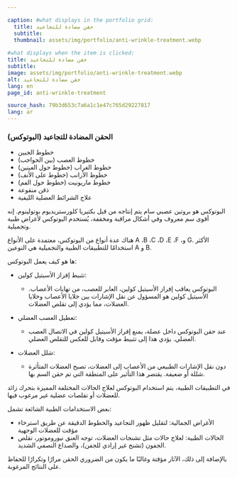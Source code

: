 ```yaml
---

caption: #what displays in the portfolio grid:
  title: حقن مضادة للتجاعيد
  subtitle: 
  thumbnail: assets/img/portfolio/anti-wrinkle-treatment.webp
  
#what displays when the item is clicked:
title: حقن مضادة للتجاعيد
subtitle: 
image: assets/img/portfolio/anti-wrinkle-treatment.webp
alt: حقن مضادة للتجاعيد
lang: en
page_id: anti-wrinkle-treatment

source_hash: 79b3d653c7a6a1c1e47c765d29227817
lang: ar
---
```

### الحقن المضادة للتجاعيد (البوتوكس)
- خطوط الجبين
- خطوط العصب (بين الحواجب)
- خطوط الغراب (خطوط حول العينين)
- خطوط الأرانب (خطوط على الأنف)
- خطوط ماريونيت (خطوط حول الفم)
- ذقن منقوعة
- علاج الشرائط العضلية الليفية

البوتوكس هو بروتين عصبي سام يتم إنتاجه من قبل بكتيريا كلورستريديوم بوتولينوم. إنه أقوى سم معروف وفي أشكال مراقبة ومخففة، يُستخدم البوتوكس لأغراض طبية وتجميلية.

هناك عدة أنواع من البوتوكس، معتمدة على الأنواع A ،B ،C ،D ،E ،F ،و G. الأكثر استخدامًا للتطبيقات الطبية والتجميلية هي النوعين A و B.

ها هو كيف يعمل البوتوكس:
- تثبيط إفراز الأسيتيل كولين:
   - البوتوكس يعاقب إفراز الأسيتيل كولين، العابر للعصب، من نهايات الأعصاب. الأسيتيل كولين هو المسؤول عن نقل الإشارات بين خلايا الأعصاب وخلايا العضلات، مما يؤدي إلى تقلص العضلات.

- تعطيل العصب العضلي:
   - عند حقن البوتوكس داخل عضلة، يمنع إفراز الأسيتيل كولين في الاتصال العصب العضلي. يؤدي هذا إلى تثبيط مؤقت وقابل للعكس للتقلص العضلي.

- شلل العضلات:
   - دون نقل الإشارات الطبيعي من الأعصاب إلى العضلات، تصبح العضلات المتأثرة شللة أو ضعيفة. يقتصر هذا التأثير على المنطقة التي تم حقن السم بها.

في التطبيقات الطبية، يتم استخدام البوتوكس لعلاج الحالات المختلفة المميزة بتحرك زائد للعضلات أو تقلصات عضلية غير مرغوب فيها.

بعض الاستخدامات الطبية الشائعة تشمل:
- الأغراض الجمالية: لتقليل ظهور التجاعيد والخطوط الدقيقة عن طريق استرخاء مؤقت للعضلات الوجهية
- الحالات الطبية: لعلاج حالات مثل تشنجات العضلات، توجه العنق نيوروموتور، تقلص الجفون (تشنج غير إرادي للجفن)، والصداع النصفي الشديد.

بالإضافة إلى ذلك، الآثار مؤقتة وغالبًا ما يكون من الضروري الحقن مرارًا وتكرارًا للحفاظ على النتائج المرغوبة.
